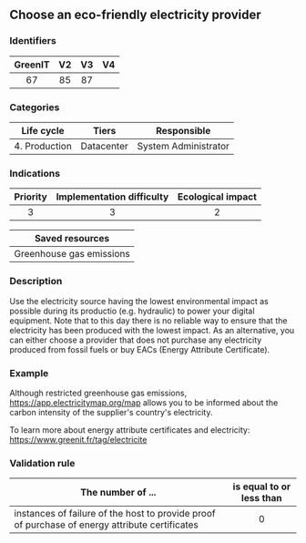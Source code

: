## Choose an eco-friendly electricity provider

### Identifiers

| GreenIT |  V2  | V3  |  V4  |
|:-------:|:----:|:---:|:----:|
| 67      | 85   | 87  |      |

### Categories

|  Life cycle   |   Tiers    |     Responsible      |
|:-------------:|:----------:|:--------------------:|
| 4. Production | Datacenter | System Administrator |

### Indications

|      Priority      | Implementation difficulty | Ecological impact |
|:------------------:|:-------------------------:|:-----------------:|
|         3          |             3             |         2         |

|                      Saved resources                      |
|:---------------------------------------------------------:|
|                 Greenhouse gas emissions                  |

### Description

Use the electricity source having the lowest environmental impact as possible during its productio  (e.g. hydraulic) to power your digital equipment. 
Note that to this day there is no reliable way to ensure that the electricity has been produced with the lowest impact.
As an alternative, you can either choose a provider that does not purchase any electricity produced from fossil fuels or buy EACs (Energy Attribute Certificate).

### Example

Although restricted  greenhouse gas emissions, https://app.electricitymap.org/map allows you to be informed about the carbon intensity of the supplier's country's electricity.

To learn more about energy attribute certificates and electricity:
https://www.greenit.fr/tag/electricite

### Validation rule

| The number of ...                                                                              | is equal to or less than |  
|------------------------------------------------------------------------------------------------|:------------------------:|
| instances of failure of the host to provide proof of purchase of energy attribute certificates |             0            |
